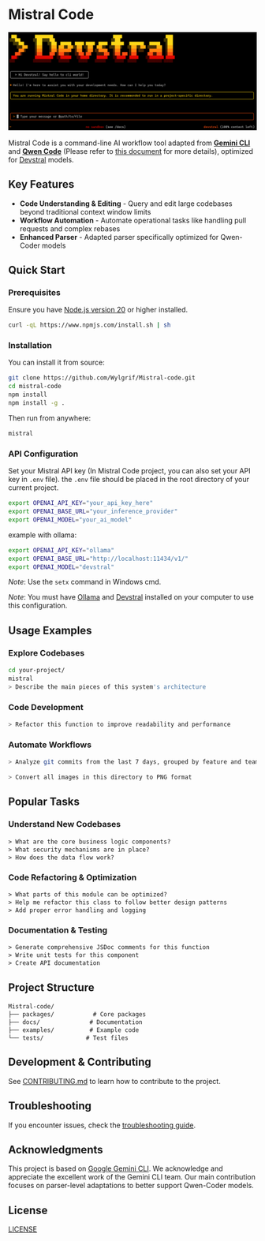 # Mistral Code

![Qwen Code Screenshot](./docs/assets/MistralScreenshot.png)

Mistral Code is a command-line AI workflow tool adapted from [**Gemini CLI**](https://github.com/google-gemini/gemini-cli) and [**Qwen Code**](https://github.com/QwenLM/qwen-code) (Please refer to [this document](./README.gemini.md) for more details), optimized for [Devstral](https://mistral.ai/news/devstral-2507) models.

## Key Features

- **Code Understanding & Editing** - Query and edit large codebases beyond traditional context window limits
- **Workflow Automation** - Automate operational tasks like handling pull requests and complex rebases
- **Enhanced Parser** - Adapted parser specifically optimized for Qwen-Coder models

## Quick Start

### Prerequisites

Ensure you have [Node.js version 20](https://nodejs.org/en/download) or higher installed.

```bash
curl -qL https://www.npmjs.com/install.sh | sh
```

### Installation

You can install it from source:

```bash
git clone https://github.com/Wylgrif/Mistral-code.git
cd mistral-code
npm install
npm install -g .
```
Then run from anywhere:

```bash
mistral
```

### API Configuration

Set your Mistral API key (In Mistral Code project, you can also set your API key in `.env` file). the `.env` file should be placed in the root directory of your current project.

```bash
export OPENAI_API_KEY="your_api_key_here"
export OPENAI_BASE_URL="your_inference_provider"
export OPENAI_MODEL="your_ai_model"
```
example with ollama:
```bash
export OPENAI_API_KEY="ollama"
export OPENAI_BASE_URL="http://localhost:11434/v1/"
export OPENAI_MODEL="devstral"
```
*Note*: Use the `setx` command in Windows cmd.

*Note*: You must have [Ollama](https://ollama.com/download) and [Devstral](https://ollama.com/library/devstral) installed on your computer to use this configuration.

## Usage Examples

### Explore Codebases

```sh
cd your-project/
mistral
> Describe the main pieces of this system's architecture
```

### Code Development

```sh
> Refactor this function to improve readability and performance
```

### Automate Workflows

```sh
> Analyze git commits from the last 7 days, grouped by feature and team member
```

```sh
> Convert all images in this directory to PNG format
```

## Popular Tasks

### Understand New Codebases

```text
> What are the core business logic components?
> What security mechanisms are in place?
> How does the data flow work?
```

### Code Refactoring & Optimization

```text
> What parts of this module can be optimized?
> Help me refactor this class to follow better design patterns
> Add proper error handling and logging
```

### Documentation & Testing

```text
> Generate comprehensive JSDoc comments for this function
> Write unit tests for this component
> Create API documentation
```


## Project Structure

```
Mistral-code/
├── packages/           # Core packages
├── docs/              # Documentation
├── examples/          # Example code
└── tests/            # Test files
```

## Development & Contributing

See [CONTRIBUTING.md](./CONTRIBUTING.md) to learn how to contribute to the project.

## Troubleshooting

If you encounter issues, check the [troubleshooting guide](docs/troubleshooting.md).

## Acknowledgments

This project is based on [Google Gemini CLI](https://github.com/google-gemini/gemini-cli). We acknowledge and appreciate the excellent work of the Gemini CLI team. Our main contribution focuses on parser-level adaptations to better support Qwen-Coder models.

## License

[LICENSE](./LICENSE)
